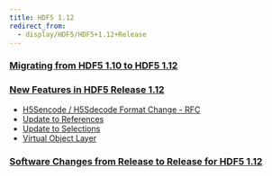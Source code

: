 ```yaml
---
title: HDF5 1.12
redirect_from: 
  - display/HDF5/HDF5+1.12+Release
---
```


### [Migrating from HDF5 1.10 to HDF5 1.12](documentation/hdf5-docs/release_specifics/)

### [New Features in HDF5 Release 1.12](documentation/hdf5-docs/release_specifics/)

 
* [H5Sencode / H5Sdecode Format Change - RFC](documentation/hdf5-docs/release_specifics/)
* [Update to References](documentation/hdf5-docs/release_specifics/)
* [Update to Selections](documentation/hdf5-docs/release_specifics/)
* [Virtual Object Layer](documentation/hdf5-docs/release_specifics/)

### [Software Changes from Release to Release for HDF5 1.12](documentation/hdf5-docs/release_specifics/)
